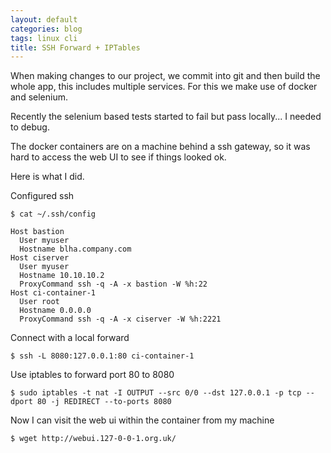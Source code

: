 ```yaml
---
layout: default
categories: blog
tags: linux cli
title: SSH Forward + IPTables
---
```


When making changes to our project, we commit into git and then build the whole app, this includes multiple services. For this we make use of docker and selenium.

Recently the selenium based tests started to fail but pass locally... I needed to debug.

The docker containers are on a machine behind a ssh gateway, so it was hard to access the web UI to see if things looked ok.

Here is what I did.

Configured ssh

    $ cat ~/.ssh/config

    Host bastion
      User myuser
      Hostname blha.company.com
    Host ciserver
      User myuser
      Hostname 10.10.10.2
      ProxyCommand ssh -q -A -x bastion -W %h:22
    Host ci-container-1
      User root
      Hostname 0.0.0.0
      ProxyCommand ssh -q -A -x ciserver -W %h:2221

Connect with a local forward

    $ ssh -L 8080:127.0.0.1:80 ci-container-1

Use iptables to forward port 80 to 8080

    $ sudo iptables -t nat -I OUTPUT --src 0/0 --dst 127.0.0.1 -p tcp --dport 80 -j REDIRECT --to-ports 8080

Now I can visit the web ui within the container from my machine

    $ wget http://webui.127-0-0-1.org.uk/

